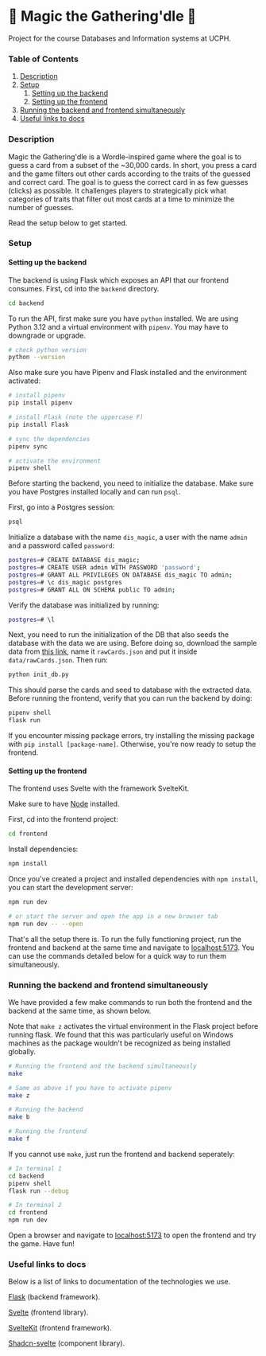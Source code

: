 # 🧙 Magic the Gathering'dle 🧙

Project for the course Databases and Information systems at UCPH.

### Table of Contents

1. [Description](#description)
2. [Setup](#setup)
   1. [Setting up the backend](#setting-up-the-backend)
   2. [Setting up the frontend](#setting-up-the-frontend)
3. [Running the backend and frontend simultaneously](#running-the-backend-and-frontend-simultaneously)
4. [Useful links to docs](#useful-links-to-docs)

### Description

Magic the Gathering'dle is a Wordle-inspired game where the goal is to guess a card from a subset of the ~30,000 cards. In short, you press a card and the game filters out other cards according to the traits of the guessed and correct card. The goal is to guess the correct card in as few guesses (clicks) as possible. It challenges players to strategically pick what categories of traits that filter out most cards at a time to minimize the number of guesses.

Read the setup below to get started.

### Setup

#### Setting up the backend

The backend is using Flask which exposes an API that our frontend consumes. First, cd into the `backend` directory.

```bash
cd backend
```

To run the API, first make sure you have `python` installed. We are using Python 3.12 and a virtual environment with `pipenv`. You may have to downgrade or upgrade.

```bash
# check python version
python --version
```

Also make sure you have Pipenv and Flask installed and the environment activated:

```bash
# install pipenv
pip install pipenv

# install Flask (note the uppercase F)
pip install Flask

# sync the dependencies
pipenv sync

# activate the environment
pipenv shell
```

Before starting the backend, you need to initialize the database. Make sure you have Postgres installed locally and can run `psql`.

First, go into a Postgres session:

```bash
psql
```

Initialize a database with the name `dis_magic`, a user with the name `admin` and a password called `password`:

```bash
postgres=# CREATE DATABASE dis_magic;
postgres=# CREATE USER admin WITH PASSWORD 'password';
postgres=# GRANT ALL PRIVILEGES ON DATABASE dis_magic TO admin;
postgres=# \c dis_magic postgres
postgres=# GRANT ALL ON SCHEMA public TO admin;
```

Verify the database was initialized by running:

```bash
postgres=# \l
```

Next, you need to run the initialization of the DB that also seeds the database with the data we are using. Before doing so, download the sample data from [this link](https://data.scryfall.io/default-cards/default-cards-20240513090527.json), name it `rawCards.json` and put it inside `data/rawCards.json`. Then run:

```bash
python init_db.py
```

This should parse the cards and seed to database with the extracted data. Before running the frontend, verify that you can run the backend by doing:

```bash
pipenv shell
flask run
```

If you encounter missing package errors, try installing the missing package with `pip install [package-name]`. Otherwise, you're now ready to setup the frontend.

#### Setting up the frontend

The frontend uses Svelte with the framework SvelteKit.

Make sure to have [Node](https://nodejs.org/en) installed.

First, cd into the frontend project:

```bash
cd frontend
```

Install dependencies:

```bash
npm install
```

Once you've created a project and installed dependencies with `npm install`, you can start the development server:

```bash
npm run dev

# or start the server and open the app in a new browser tab
npm run dev -- --open
```

That's all the setup there is. To run the fully functioning project, run the frontend and backend at the same time and navigate to [localhost:5173](http://localhost:5173/). You can use the commands detailed below for a quick way to run them simultaneously.

### Running the backend and frontend simultaneously

We have provided a few make commands to run both the frontend and the backend at the same time, as shown below.

Note that `make z` activates the virtual environment in the Flask project before running flask. We found that this was particularly useful on Windows machines as the package wouldn't be recognized as being installed globally.

```bash
# Running the frontend and the backend simultaneously
make

# Same as above if you have to activate pipenv
make z

# Running the backend
make b

# Running the frontend
make f
```

If you cannot use `make`, just run the frontend and backend seperately:

```bash
# In terminal 1
cd backend
pipenv shell
flask run --debug
```

```bash
# In terminal 2
cd frontend
npm run dev
```

Open a browser and navigate to [localhost:5173](http://localhost:5173/) to open the frontend and try the game. Have fun!

### Useful links to docs

Below is a list of links to documentation of the technologies we use.

[Flask](https://flask.palletsprojects.com/en/3.0.x/) (backend framework).

[Svelte](https://svelte.dev/docs/introduction) (frontend library).

[SvelteKit](https://kit.svelte.dev/docs/introduction) (frontend framework).

[Shadcn-svelte](https://www.shadcn-svelte.com/docs) (component library).
